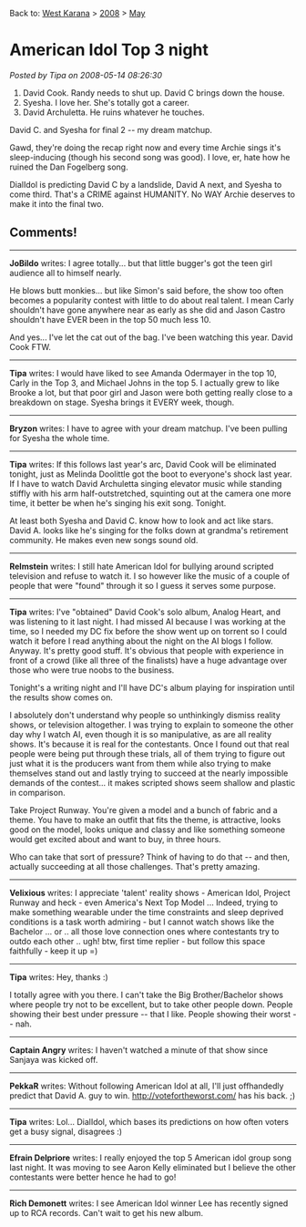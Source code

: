 Back to: [West Karana](/posts/westkarana.md) > [2008](/posts/2008/westkarana.md) > [May](./westkarana.md)
# American Idol Top 3 night

*Posted by Tipa on 2008-05-14 08:26:30*

1) David Cook. Randy needs to shut up. David C brings down the house.
2) Syesha. I love her. She's totally got a career.
3) David Archuletta. He ruins whatever he touches.

David C. and Syesha for final 2 -- my dream matchup.

Gawd, they're doing the recap right now and every time Archie sings it's sleep-inducing (though his second song was good). I love, er, hate how he ruined the Dan Fogelberg song.

DialIdol is predicting David C by a landslide, David A next, and Syesha to come third. That's a CRIME against HUMANITY. No WAY Archie deserves to make it into the final two.



## Comments!

---

**JoBildo** writes: I agree totally... but that little bugger's got the teen girl audience all to himself nearly.

He blows butt monkies... but like Simon's said before, the show too often becomes a popularity contest with little to do about real talent. I mean Carly shouldn't have gone anywhere near as early as she did and Jason Castro shouldn't have EVER been in the top 50 much less 10.

And yes... I've let the cat out of the bag. I've been watching this year. David Cook FTW.

---

**Tipa** writes: I would have liked to see Amanda Odermayer in the top 10, Carly in the Top 3, and Michael Johns in the top 5. I actually grew to like Brooke a lot, but that poor girl and Jason were both getting really close to a breakdown on stage. Syesha brings it EVERY week, though.

---

**Bryzon** writes: I have to agree with your dream matchup. I've been pulling for Syesha the whole time.

---

**Tipa** writes: If this follows last year's arc, David Cook will be eliminated tonight, just as Melinda Doolittle got the boot to everyone's shock last year. If I have to watch David Archuletta singing elevator music while standing stiffly with his arm half-outstretched, squinting out at the camera one more time, it better be when he's singing his exit song. Tonight.

At least both Syesha and David C. know how to look and act like stars. David A. looks like he's singing for the folks down at grandma's retirement community. He makes even new songs sound old.

---

**Relmstein** writes: I still hate American Idol for bullying around scripted television and refuse to watch it. I so however like the music of a couple of people that were "found" through it so I guess it serves some purpose.

---

**Tipa** writes: I've "obtained" David Cook's solo album, Analog Heart, and was listening to it last night. I had missed AI because I was working at the time, so I needed my DC fix before the show went up on torrent so I could watch it before I read anything about the night on the AI blogs I follow. Anyway. It's pretty good stuff. It's obvious that people with experience in front of a crowd (like all three of the finalists) have a huge advantage over those who were true noobs to the business.

Tonight's a writing night and I'll have DC's album playing for inspiration until the results show comes on.

I absolutely don't understand why people so unthinkingly dismiss reality shows, or television altogether. I was trying to explain to someone the other day why I watch AI, even though it is so manipulative, as are all reality shows. It's because it is real for the contestants. Once I found out that real people were being put through these trials, all of them trying to figure out just what it is the producers want from them while also trying to make themselves stand out and lastly trying to succeed at the nearly impossible demands of the contest... it makes scripted shows seem shallow and plastic in comparison.

Take Project Runway. You're given a model and a bunch of fabric and a theme. You have to make an outfit that fits the theme, is attractive, looks good on the model, looks unique and classy and like something someone would get excited about and want to buy, in three hours.

Who can take that sort of pressure? Think of having to do that -- and then, actually succeeding at all those challenges. That's pretty amazing.

---

**Velixious** writes: I appreciate 'talent' reality shows - American Idol, Project Runway and heck - even America's Next Top Model ... Indeed, trying to make something wearable under the time constraints and sleep deprived conditions is a task worth admiring - but I cannot watch shows like the Bachelor ... or .. all those love connection ones where contestants try to outdo each other .. ugh! 
btw, first time replier - but follow this space faithfully - keep it up =)

---

**Tipa** writes: Hey, thanks :)

I totally agree with you there. I can't take the Big Brother/Bachelor shows where people try not to be excellent, but to take other people down. People showing their best under pressure -- that I like. People showing their worst -- nah.

---

**Captain Angry** writes: I haven't watched a minute of that show since Sanjaya was kicked off.

---

**PekkaR** writes: Without following American Idol at all, I'll just offhandedly predict that David A. guy to win. http://votefortheworst.com/ has his back. ;)

---

**Tipa** writes: Lol... DialIdol, which bases its predictions on how often voters get a busy signal, disagrees :)

---

**Efrain Delpriore** writes: I really enjoyed the top 5 American idol group song last night. It was moving to see Aaron Kelly eliminated but I believe the other contestants were better hence he had to go!

---

**Rich Demonett** writes: I see American Idol winner Lee has recently signed up to RCA records. Can't wait to get his new album.

